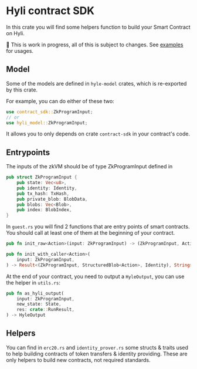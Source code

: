 # Hyli contract SDK

In this crate you will find some helpers function to build your Smart Contract on Hyli.

🚧 This is work in progress, all of this is subject to changes. See [examples](https://github.com/hyli-org/examples) for usages.

## Model

Some of the models are defined in `hyle-model` crates, which is re-exported by this crate.

For example, you can do either of these two:

```rust
use contract_sdk::ZkProgramInput;
// or
use hyli_model::ZkProgramInput;
```

It allows you to only depends on crate `contract-sdk` in your contract's code.

## Entrypoints

The inputs of the zkVM should be of type ZkProgramInput defined in

```rust
pub struct ZkProgramInput {
    pub state: Vec<u8>,
    pub identity: Identity,
    pub tx_hash: TxHash,
    pub private_blob: BlobData,
    pub blobs: Vec<Blob>,
    pub index: BlobIndex,
}
```

In `guest.rs` you will find 2 functions that are entry points of smart contracts. You should call at least one of them at the beginning of your contract.

```rust
pub fn init_raw<Action>(input: ZkProgramInput) -> (ZkProgramInput, Action)

pub fn init_with_caller<Action>(
    input: ZkProgramInput,
) -> Result<(ZkProgramInput, StructuredBlob<Action>, Identity), String>
```

At the end of your contract, you need to output a `HyleOutput`, you can use the helper in `utils.rs`:

```rust
pub fn as_hyli_output(
    input: ZkProgramInput,
    new_state: State,
    res: crate::RunResult,
) -> HyleOutput
```

## Helpers

You can find in `erc20.rs` and `identity_prover.rs` some structs & traits used to help building contracts of token transfers & identity providing.
These are only helpers to build new contracts, not required standards.
